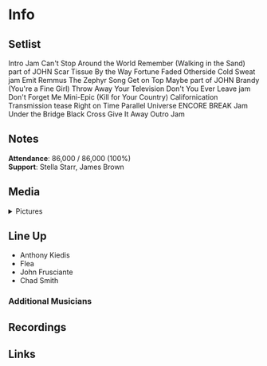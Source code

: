 # Info

## Setlist

Intro Jam
Can't Stop
Around the World
Remember (Walking in the Sand) part of JOHN
Scar Tissue
By the Way
Fortune Faded
Otherside
Cold Sweat jam
Emit Remmus
The Zephyr Song
Get on Top
Maybe part of JOHN
Brandy (You're a Fine Girl)
Throw Away Your Television
Don't You Ever Leave jam
Don't Forget Me
Mini-Epic (Kill for Your Country)
Californication
Transmission tease
Right on Time
Parallel Universe
ENCORE BREAK
Jam
Under the Bridge
Black Cross
Give It Away
Outro Jam

## Notes

**Attendance**: 86,000 / 86,000 (100%)
<br>
**Support**: Stella Starr, James Brown

## Media 

<details>
  <summary>Pictures</summary>
  <!--<img alt="Setlist" title="Setlist" src="_.jpg" height="200" />-->
</details>

## Line Up

* Anthony Kiedis
* Flea
* John Frusciante
* Chad Smith

### Additional Musicians

## Recordings

## Links
